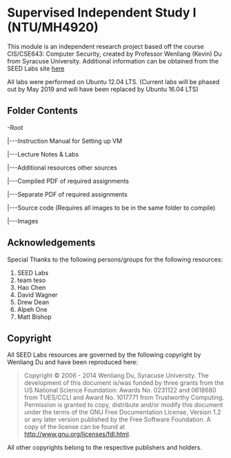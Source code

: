 # Supervised Independent Study I (NTU/MH4920)
This module is an independent research project based off the course CIS/CSE643: Computer Security, created by Professor Wenliang (Kevin) Du from Syracuse University. Additional information can be obtained from the SEED Labs site [here](http://www.cis.syr.edu/~wedu/seed/index.html)

All labs were performed on Ubuntu 12.04 LTS. (Current labs will be phased out by May 2019 and will have been replaced by Ubuntu 16.04 LTS)

## Folder Contents

-Root

|---Instruction Manual for Setting up VM

|---Lecture Notes & Labs

|---Additional resources other sources

|---Compiled PDF of required assignments

   |---Separate PDF of required assignments
   
   |---Source code (Requires all images to be in the same folder to compile)
   
   |---Images
   

## Acknowledgements
Special Thanks to the following persons/groups for the following resources:
1. SEED Labs
2. team teso
3. Hao Chen
4. David Wagner
5. Drew Dean
6. Alpeh One
7. Matt Bishop

## Copyright
All SEED Labs resources are governed by the following copyright by Wenliang Du and have been reproduced here:

> Copyright © 2006 - 2014 Wenliang Du, Syracuse University.
> The development of this document is/was funded by three grants from the US National Science Foundation: Awards No. 0231122 and 0618680 from TUES/CCLI and Award No. 1017771 from Trustworthy Computing. Permission is granted to copy, distribute and/or modify this document under the terms of the GNU Free Documentation License, Version 1.2 or any later version published by the Free Software Foundation. A copy of the license can be found at http://www.gnu.org/licenses/fdl.html.

All other copyrights belong to the respective publishers and holders.
